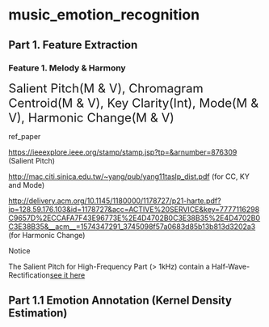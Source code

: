 # music_emotion_recognition
## Part 1. Feature Extraction
### Feature 1. Melody & Harmony
<font size = 5><font family = 'san-serif'>Salient Pitch(M & V), Chromagram Centroid(M & V), Key Clarity(Int), Mode(M & V), Harmonic Change(M & V)</font></font>

ref_paper

https://ieeexplore.ieee.org/stamp/stamp.jsp?tp=&arnumber=876309 (Salient Pitch)

http://mac.citi.sinica.edu.tw/~yang/pub/yang11taslp_dist.pdf (for CC, KY and Mode)

http://delivery.acm.org/10.1145/1180000/1178727/p21-harte.pdf?ip=128.59.176.103&id=1178727&acc=ACTIVE%20SERVICE&key=7777116298C9657D%2ECCAFA7F43E96773E%2E4D4702B0C3E38B35%2E4D4702B0C3E38B35&__acm__=1574347291_3745098f57a0683d85b13b813d3202a3 (for Harmonic Change)

Notice

The Salient Pitch for High-Frequency Part (> 1kHz) contain a Half-Wave-Rectification<a href = 'https://www.youtube.com/watch?v=Ll0IOk_Ltfc'>see it here</a>


## Part 1.1 Emotion Annotation (Kernel Density Estimation)

